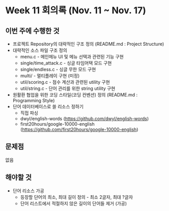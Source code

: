# Week 11 회의록 (Nov. 11 ~ Nov. 17)

## 이번 주에 수행한 것
* 프로젝트 Repository의 대략적인 구조 정의 (README.md : Project Structure)
* 대략적인 소스 파일 구조 정의
  * menu.c - 메인메뉴 UI 및 메뉴 선택과 관련된 기능 구현
  * single/time_attack.c - 싱글 타임어택 모드 구현
  * single/endless.c - 싱글 무한 모드 구현
  * multi/ - 멀티플레이 구현 (미정)
  * util/scoring.c - 점수 계산과 관련된 utility 구현
  * util/string.c - 단어 관리를 위한 string utility 구현
* 원활환 협업을 위한 코딩 스타일(코딩 컨벤션) 정의 (README.md : Programming Style)
* 단어 데이터베이스로 쓸 리소스 정하기
  * 직접 파싱
  * dwyl/english-words (https://github.com/dwyl/english-words)
  * first20hours/google-10000-english (https://github.com/first20hours/google-10000-english)

## 문제점
없음

## 해야할 것
* 단어 리소스 가공
  * 등장할 단어의 최소, 최대 길이 정의 - 최소 2글자, 최대 ?글자
  * 단어 리스트에서 적절하지 않은 길이의 단어들 제거 (가공)

